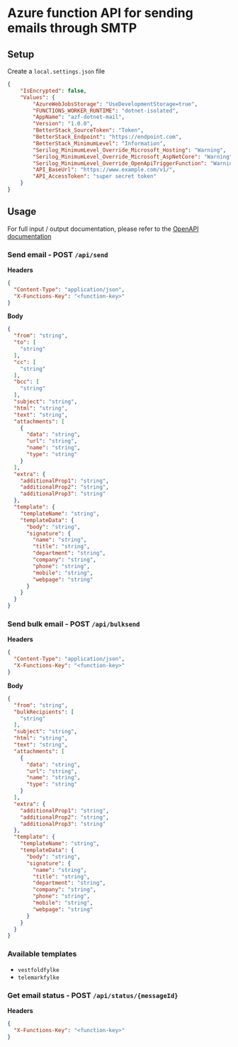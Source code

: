 # Azure function API for sending emails through SMTP

## Setup

Create a `local.settings.json` file
```json
{
    "IsEncrypted": false,
    "Values": {
        "AzureWebJobsStorage": "UseDevelopmentStorage=true",
        "FUNCTIONS_WORKER_RUNTIME": "dotnet-isolated",
        "AppName": "azf-dotnet-mail",
        "Version": "1.0.0",
        "BetterStack_SourceToken": "Token",
        "BetterStack_Endpoint": "https://endpoint.com",
        "BetterStack_MinimumLevel": "Information",
        "Serilog_MinimumLevel_Override_Microsoft_Hosting": "Warning",
        "Serilog_MinimumLevel_Override_Microsoft_AspNetCore": "Warning",
        "Serilog_MinimumLevel_Override_OpenApiTriggerFunction": "Warning",
        "API_BaseUrl": "https://www.example.com/v1/",
        "API_AccessToken": "super secret token"
    }
}
```

## Usage

For full input / output documentation, please refer to the [OpenAPI documentation](https://swagger-link)

### Send email - POST `/api/send`

**Headers**
```json
{
  "Content-Type": "application/json",
  "X-Functions-Key": "<function-key>"
}
```

**Body**
```json
{
  "from": "string",
  "to": [
    "string"
  ],
  "cc": [
    "string"
  ],
  "bcc": [
    "string"
  ],
  "subject": "string",
  "html": "string",
  "text": "string",
  "attachments": [
    {
      "data": "string",
      "url": "string",
      "name": "string",
      "type": "string"
    }
  ],
  "extra": {
    "additionalProp1": "string",
    "additionalProp2": "string",
    "additionalProp3": "string"
  },
  "template": {
    "templateName": "string",
    "templateData": {
      "body": "string",
      "signature": {
        "name": "string",
        "title": "string",
        "department": "string",
        "company": "string",
        "phone": "string",
        "mobile": "string",
        "webpage": "string"
      }
    }
  }
}
```

### Send bulk email - POST `/api/bulksend`

**Headers**
```json
{
  "Content-Type": "application/json",
  "X-Functions-Key": "<function-key>"
}
```

**Body**
```json
{
  "from": "string",
  "bulkRecipients": [
    "string"
  ],
  "subject": "string",
  "html": "string",
  "text": "string",
  "attachments": [
    {
      "data": "string",
      "url": "string",
      "name": "string",
      "type": "string"
    }
  ],
  "extra": {
    "additionalProp1": "string",
    "additionalProp2": "string",
    "additionalProp3": "string"
  },
  "template": {
    "templateName": "string",
    "templateData": {
      "body": "string",
      "signature": {
        "name": "string",
        "title": "string",
        "department": "string",
        "company": "string",
        "phone": "string",
        "mobile": "string",
        "webpage": "string"
      }
    }
  }
}
```

### Available templates

- `vestfoldfylke`
- `telemarkfylke`

### Get email status - POST `/api/status/{messageId}`

**Headers**
```json
{
  "X-Functions-Key": "<function-key>"
}
```